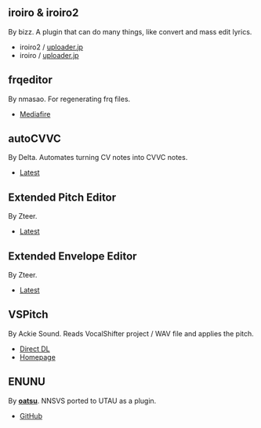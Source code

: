 ## iroiro & iroiro2
By bizz. A plugin that can do many things, like convert and mass edit lyrics.

- iroiro2 / [uploader.jp](https://ux.getuploader.com/bizz_v/download/182)
- iroiro / [uploader.jp](https://ux.getuploader.com/bizz_v/download/141)

## frqeditor
By nmasao. For regenerating frq files.

- [Mediafire](https://www.mediafire.com/folder/rra0zg66lb419/frqeditor)

## autoCVVC
By Delta. Automates turning CV notes into CVVC notes.

- [Latest](https://delta-kimigatame.hatenablog.jp/entry/ar1172141)

## Extended Pitch Editor
By Zteer.

- [Latest](http://z-server.game.coocan.jp/utau/utautop.html#pitedit)

## Extended Envelope Editor
By Zteer.

- [Latest](http://z-server.game.coocan.jp/utau/utautop.html#envedit)

## VSPitch
By Ackie Sound. Reads VocalShifter project / WAV file and applies the pitch.

- [Direct DL](https://ackiesound.ifdef.jp/data/vspitch105.zip)
- [Homepage](https://ackiesound.ifdef.jp/download.html)

## ENUNU
By **[oatsu](https://github.com/oatsu-gh)**. NNSVS ported to UTAU as a plugin.

- [GitHub](https://github.com/oatsu-gh/ENUNU)
